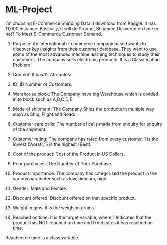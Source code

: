 # ML-Project


I’m choosing E-Commerce Shipping Data. I download from Kaggle. It has 11,000 instance. Basically, It will do Product Shipment Delivered on time or not? To Meet E-Commerce Customer Demand. 
1)	Purpose:
An international e-commerce company based wants to discover key insights from their customer database. They want to use some of the most advanced machine learning techniques to study their customers. The company sells electronic products. It is a Classification Problem
2)	Content:
It has 12 Attributes:

1) ID: ID Number of Customers.
2) Warehouse block: The Company have big Warehouse which is divided in to block such as A,B,C,D,E.
3) Mode of shipment: The Company Ships the products in multiple way such as Ship, Flight and Road.
4) Customer care calls: The number of calls made from enquiry for enquiry of the shipment.
5) Customer rating: The company has rated from every customer. 1 is the lowest (Worst), 5 is the highest (Best).
6) Cost of the product: Cost of the Product in US Dollars.
7) Prior purchases: The Number of Prior Purchase.
8) Product importance: The company has categorized the product in the various parameter such as low, medium, high.
9) Gender: Male and Female.
10) Discount offered: Discount offered on that specific product.
11) Weight in gms: It is the weight in grams.
12) Reached on time: It is the target variable, where 1 Indicates that the product has NOT reached on time and 0 indicates it has reached on time.

Reached on time is a class variable.
